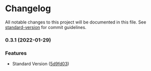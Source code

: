 # Changelog

All notable changes to this project will be documented in this file. See [standard-version](https://github.com/conventional-changelog/standard-version) for commit guidelines.

### 0.3.1 (2022-01-29)


### Features

* Standard Version ([5d9fd03](https://github.com/titangmz/bracky/commit/5d9fd033f8214e3d0fa5229aef1c5379ec7cb18f))
